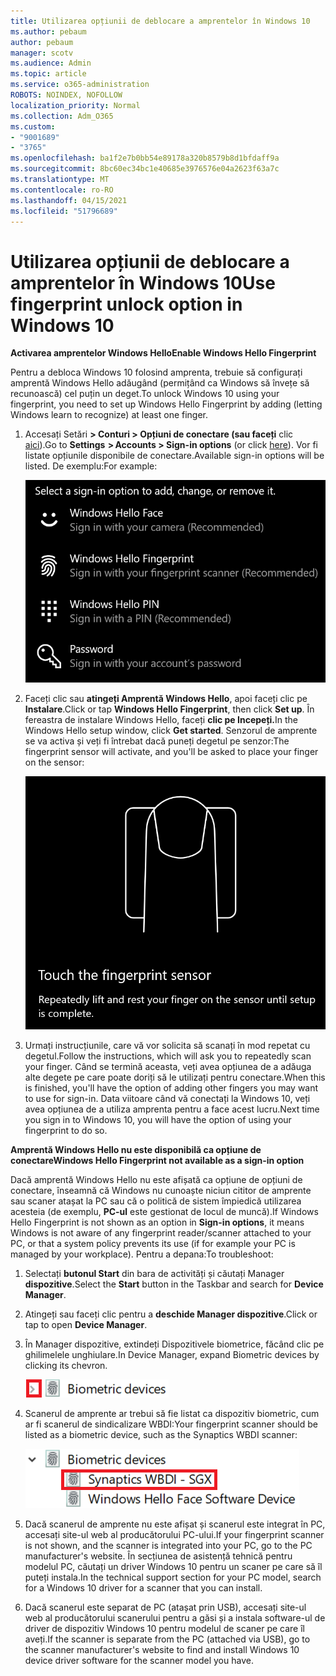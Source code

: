 ```yaml
---
title: Utilizarea opțiunii de deblocare a amprentelor în Windows 10
ms.author: pebaum
author: pebaum
manager: scotv
ms.audience: Admin
ms.topic: article
ms.service: o365-administration
ROBOTS: NOINDEX, NOFOLLOW
localization_priority: Normal
ms.collection: Adm_O365
ms.custom:
- "9001689"
- "3765"
ms.openlocfilehash: ba1f2e7b0bb54e89178a320b8579b8d1bfdaff9a
ms.sourcegitcommit: 8bc60ec34bc1e40685e3976576e04a2623f63a7c
ms.translationtype: MT
ms.contentlocale: ro-RO
ms.lasthandoff: 04/15/2021
ms.locfileid: "51796689"
---
```

# <a name="use-fingerprint-unlock-option-in-windows-10"></a><span data-ttu-id="60717-102">Utilizarea opțiunii de deblocare a amprentelor în Windows 10</span><span class="sxs-lookup"><span data-stu-id="60717-102">Use fingerprint unlock option in Windows 10</span></span>

<span data-ttu-id="60717-103">**Activarea amprentelor Windows Hello**</span><span class="sxs-lookup"><span data-stu-id="60717-103">**Enable Windows Hello Fingerprint**</span></span>

<span data-ttu-id="60717-104">Pentru a debloca Windows 10 folosind amprenta, trebuie să configurați amprentă Windows Hello adăugând (permițând ca Windows să învețe să recunoască) cel puțin un deget.</span><span class="sxs-lookup"><span data-stu-id="60717-104">To unlock Windows 10 using your fingerprint, you need to set up Windows Hello Fingerprint by adding (letting Windows learn to recognize) at least one finger.</span></span> 

1. <span data-ttu-id="60717-105">Accesați Setări **> Conturi > Opțiuni de conectare (sau faceți** clic [aici](ms-settings:signinoptions?activationSource=GetHelp)).</span><span class="sxs-lookup"><span data-stu-id="60717-105">Go to **Settings  > Accounts > Sign-in options** (or click [here](ms-settings:signinoptions?activationSource=GetHelp)).</span></span> <span data-ttu-id="60717-106">Vor fi listate opțiunile disponibile de conectare.</span><span class="sxs-lookup"><span data-stu-id="60717-106">Available sign-in options will be listed.</span></span> <span data-ttu-id="60717-107">De exemplu:</span><span class="sxs-lookup"><span data-stu-id="60717-107">For example:</span></span>

    ![Opțiuni de conectare.](media/sign-in-options.png)

2. <span data-ttu-id="60717-109">Faceți clic sau **atingeți Amprentă Windows Hello**, apoi faceți clic pe **Instalare**.</span><span class="sxs-lookup"><span data-stu-id="60717-109">Click or tap **Windows Hello Fingerprint**, then click **Set up**.</span></span> <span data-ttu-id="60717-110">În fereastra de instalare Windows Hello, faceți **clic pe Incepeți.**</span><span class="sxs-lookup"><span data-stu-id="60717-110">In the Windows Hello setup window, click **Get started**.</span></span> <span data-ttu-id="60717-111">Senzorul de amprente se va activa și veți fi întrebat dacă puneți degetul pe senzor:</span><span class="sxs-lookup"><span data-stu-id="60717-111">The fingerprint sensor will activate, and you'll be asked to place your finger on the sensor:</span></span>

   ![Senzor de amprente.](media/fingerprint-sensor.png)

3. <span data-ttu-id="60717-113">Urmați instrucțiunile, care vă vor solicita să scanați în mod repetat cu degetul.</span><span class="sxs-lookup"><span data-stu-id="60717-113">Follow the instructions, which will ask you to repeatedly scan your finger.</span></span> <span data-ttu-id="60717-114">Când se termină aceasta, veți avea opțiunea de a adăuga alte degete pe care poate doriți să le utilizați pentru conectare.</span><span class="sxs-lookup"><span data-stu-id="60717-114">When this is finished, you'll have the option of adding other fingers you may want to use for sign-in.</span></span> <span data-ttu-id="60717-115">Data viitoare când vă conectați la Windows 10, veți avea opțiunea de a utiliza amprenta pentru a face acest lucru.</span><span class="sxs-lookup"><span data-stu-id="60717-115">Next time you sign in to Windows 10, you will have the option of using your fingerprint to do so.</span></span>

<span data-ttu-id="60717-116">**Amprentă Windows Hello nu este disponibilă ca opțiune de conectare**</span><span class="sxs-lookup"><span data-stu-id="60717-116">**Windows Hello Fingerprint not available as a sign-in option**</span></span>

<span data-ttu-id="60717-117">Dacă amprentă Windows Hello nu este afișată ca opțiune de opțiuni de conectare, înseamnă că Windows nu cunoaște niciun cititor de amprente sau scaner atașat la PC sau că o politică de sistem împiedică utilizarea acesteia (de exemplu, **PC-ul** este gestionat de locul de muncă).</span><span class="sxs-lookup"><span data-stu-id="60717-117">If Windows Hello Fingerprint is not shown as an option in **Sign-in options**, it means Windows is not aware of any fingerprint reader/scanner attached to your PC, or that a system policy prevents its use (if for example your PC is managed by your workplace).</span></span> <span data-ttu-id="60717-118">Pentru a depana:</span><span class="sxs-lookup"><span data-stu-id="60717-118">To troubleshoot:</span></span> 

1. <span data-ttu-id="60717-119">Selectați **butonul Start** din bara de activități și căutați Manager **dispozitive**.</span><span class="sxs-lookup"><span data-stu-id="60717-119">Select the **Start** button in the Taskbar and search for **Device Manager**.</span></span>

2. <span data-ttu-id="60717-120">Atingeți sau faceți clic pentru a **deschide Manager dispozitive**.</span><span class="sxs-lookup"><span data-stu-id="60717-120">Click or tap to open **Device Manager**.</span></span>

3. <span data-ttu-id="60717-121">În Manager dispozitive, extindeți Dispozitivele biometrice, făcând clic pe ghilimelele unghiulare.</span><span class="sxs-lookup"><span data-stu-id="60717-121">In Device Manager, expand Biometric devices by clicking its chevron.</span></span>

   ![Dispozitive biometrice.](media/biometric-devices.png)

4. <span data-ttu-id="60717-123">Scanerul de amprente ar trebui să fie listat ca dispozitiv biometric, cum ar fi scanerul de sindicalizare WBDI:</span><span class="sxs-lookup"><span data-stu-id="60717-123">Your fingerprint scanner should be listed as a biometric device, such as the Synaptics WBDI scanner:</span></span>

   ![Dispozitive biometrice.](media/biometric-devices-expanded.png)

5. <span data-ttu-id="60717-125">Dacă scanerul de amprente nu este afișat și scanerul este integrat în PC, accesați site-ul web al producătorului PC-ului.</span><span class="sxs-lookup"><span data-stu-id="60717-125">If your fingerprint scanner is not shown, and the scanner is integrated into your PC, go to the PC manufacturer's website.</span></span> <span data-ttu-id="60717-126">În secțiunea de asistență tehnică pentru modelul PC, căutați un driver Windows 10 pentru un scaner pe care să îl puteți instala.</span><span class="sxs-lookup"><span data-stu-id="60717-126">In the technical support section for your PC model, search for a Windows 10 driver for a scanner that you can install.</span></span>

6. <span data-ttu-id="60717-127">Dacă scanerul este separat de PC (atașat prin USB), accesați site-ul web al producătorului scanerului pentru a găsi și a instala software-ul de driver de dispozitiv Windows 10 pentru modelul de scaner pe care îl aveți.</span><span class="sxs-lookup"><span data-stu-id="60717-127">If the scanner is separate from the PC (attached via USB), go to the scanner manufacturer's website to find and install Windows 10 device driver software for the scanner model you have.</span></span>
